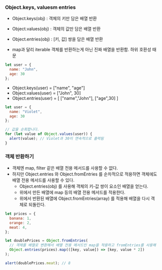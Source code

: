 ### Object.keys, valuesm entries

- Object.keys(obj) : 객체의 키만 담은 배열 반환
- Object.values(obj) : 객체의 값만 담은 배열 반환
- Object.entries(obj) : [키, 값] 쌍을 담은 배열 반환

- map과 달리 iterable 객체를 반환하는게 아닌 진짜 배열을 반환함. 하위 호환성 때문

```Javascript
let user = {
  name: "John",
  age: 30
};
```

- Object.keys(user) = ["name", "age"]
- Object.values(user) = ["John", 30]
- Object.entries(user) = [ ["name","John"], ["age",30] ]

```Javascript
let user = {
  name: "Violet",
  age: 30
};

// 값을 순회합니다.
for (let value of Object.values(user)) {
  alert(value); // Violet과 30이 연속적으로 출력됨
}
```

### 객체 반환하기

- 객체엔 map, filter 같은 배열 전용 메서드를 사용할 수 없다.
- 하지만 Object.entries 와 Object.fromEntries 를 순차적으로 적용하면 객체에도 배열 전용 메서드를 사용할 수 있다.
  - Object.entries(obj) 를 사용해 객체의 키-값 쌍이 요소인 배열을 얻는다.
  - 위에서 만든 배열에 map 등의 배열 전용 메서드를 적용한다.
  - 위에서 반환된 배열에 Object.fromEntries(array) 를 적용해 배열을 다시 객체로 되돌린다.

```Javascript
let prices = {
  banana: 1,
  orange: 2,
  meat: 4,
};

let doublePrices = Object.fromEntries(
  // 객체를 배열로 변환해서 배열 전용 메서드인 map을 적용하고 fromEntries를 사용해 배열을 다시 객체로 되돌립니다.
  Object.entries(prices).map(([key, value]) => [key, value * 2])
);

alert(doublePrices.meat); // 8

```
